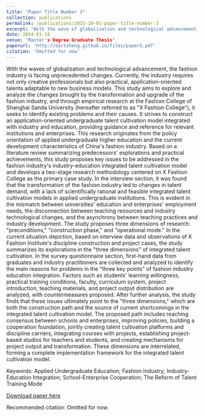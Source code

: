 ```yaml
---
title: "Paper Title Number 3"
collection: publications
permalink: /publications/2015-10-01-paper-title-number-3
excerpt: 'With the wave of globalization and technological advancement, the fashion industry is facing unprecedented transformation. Currently, the fashion industry requires not only professionals with creative thinking but also practical talents who can adapt to new business models. Therefore, this study aims to explore and analyze the changes brought by the transformation and upgrading of the fashion industry, as well as to conduct an empirical study on the Fashion College of Shanghai S University of Applied Sciences (hereinafter referred to as "X Fashion College"). The goal is to identify existing problems and their causes, and to build an applied undergraduate talent cultivation model that integrates industry and education, tailored to the current needs of the fashion industry, providing guidance and reference for relevant institutions and businesses.'
date: 2024-01-18
venue: 'Master's Degree Graduate Thesis'
paperurl: 'http://dartzheng.github.io/files/paper3.pdf'
citation: 'Omitted for now'
---
```

With the waves of globalization and technological advancement, the fashion industry is facing unprecedented changes. Currently, the industry requires not only creative professionals but also practical, application-oriented talents adaptable to new business models. This study aims to explore and analyze the changes brought by the transformation and upgrade of the fashion industry, and through empirical research at the Fashion College of Shanghai Sanda University (hereafter referred to as "X Fashion College"), it seeks to identify existing problems and their causes. It strives to construct an application-oriented undergraduate talent cultivation model integrated with industry and education, providing guidance and reference for relevant institutions and enterprises.
This research originates from the policy orientation of applied undergraduate higher education and the current development characteristics of China's fashion industry. Based on a literature review summarizing predecessors' explorations and practical achievements, this study proposes key issues to be addressed in the fashion industry's industry-education integrated talent cultivation model and develops a two-stage research methodology centered on X Fashion College as the primary case study.
In the interview section, it was found that the transformation of the fashion industry led to changes in talent demand, with a lack of scientifically rational and feasible integrated talent cultivation models in applied undergraduate institutions. This is evident in the mismatch between universities' education and enterprises' employment needs, the disconnection between teaching resources and industry technological changes, and the asynchrony between teaching practices and industry development. The study proposes three dimensions of research: "preconditions," "construction phase," and "operational mode."
In the current situation depiction, based on interview data and observations of X Fashion Institute's discipline construction and project cases, the study summarizes its explorations in the "three dimensions" of integrated talent cultivation.
In the survey questionnaire section, first-hand data from graduates and industry practitioners are collected and analyzed to identify the main reasons for problems in the "three key points" of fashion industry education integration. Factors such as students' learning willingness, practical training conditions, faculty, curriculum system, project introduction, teaching materials, and project output distribution are analyzed, with countermeasures proposed.
After further analysis, the study finds that these issues ultimately point to the "three dimensions," which are both the construction path and the source of current shortcomings in the integrated talent cultivation model. The proposed path includes reaching consensus between schools and enterprises, improving policies, building a cooperation foundation, jointly creating talent cultivation platforms and discipline carriers, integrating courses with projects, establishing project-based studios for teachers and students, and creating mechanisms for project output and transformation. These dimensions are interrelated, forming a complete implementation framework for the integrated talent cultivation model.


Keywords: Applied Undergraduate Education; Fashion Industry; Industry-Education Integration; School-Enterprise Cooperation; The Reform of Talent Training Mode

[Download paper here](http://dartzheng.github.io/files/paper3.pdf)

Recommended citation: Omitted for now.